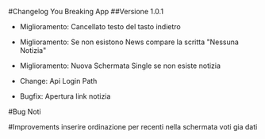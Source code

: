 #Changelog You Breaking App
##Versione 1.0.1
* Miglioramento: Cancellato testo del tasto indietro
* Miglioramento: Se non esistono News compare la scritta "Nessuna Notizia"
* Miglioramento: Nuova Schermata Single se non esiste notizia

* Change: Api Login Path

* Bugfix: Apertura link notizia

#Bug Noti

#Improvements
inserire ordinazione per recenti nella schermata voti gia dati